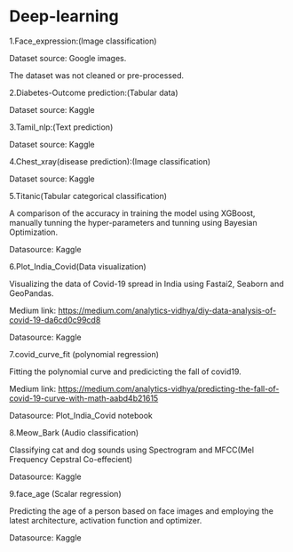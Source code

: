 # Deep-learning
1.Face_expression:(Image classification)

Dataset source: Google images.

The dataset was not cleaned or pre-processed.

2.Diabetes-Outcome prediction:(Tabular data)

Dataset source: Kaggle 

3.Tamil_nlp:(Text prediction)

Dataset source: Kaggle

4.Chest_xray(disease prediction):(Image classification)

Dataset source: Kaggle

5.Titanic(Tabular categorical classification)

A comparison of the accuracy in training the model using XGBoost, manually tunning the hyper-parameters and tunning using Bayesian Optimization.

Datasource: Kaggle

6.Plot_India_Covid(Data visualization) 

Visualizing the data of Covid-19 spread in India using Fastai2, Seaborn and GeoPandas.

Medium link: https://medium.com/analytics-vidhya/diy-data-analysis-of-covid-19-da6cd0c99cd8

Datasource: Kaggle

7.covid_curve_fit (polynomial regression)

Fitting the polynomial curve and predicicting the fall of covid19.

Medium link: https://medium.com/analytics-vidhya/predicting-the-fall-of-covid-19-curve-with-math-aabd4b21615

Datasource: Plot_India_Covid notebook

8.Meow_Bark (Audio classification)

Classifying cat and dog sounds using Spectrogram and MFCC(Mel Frequency Cepstral Co-effecient) 

Datasource: Kaggle 

9.face_age (Scalar regression) 

Predicting the age of a person based on face images and employing the latest architecture, activation function and optimizer.

Datasource: Kaggle
